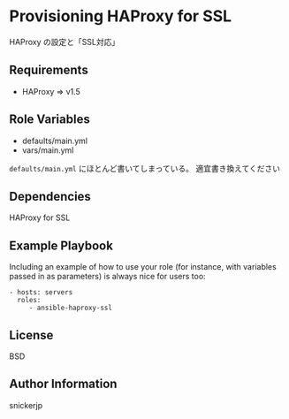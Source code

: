 Provisioning HAProxy for SSL
=========

HAProxy の設定と「SSL対応」

Requirements
------------

* HAProxy => v1.5

Role Variables
--------------

* defaults/main.yml
* vars/main.yml

`defaults/main.yml` にほとんど書いてしまっている。
適宜書き換えてください

Dependencies
------------

HAProxy for SSL

Example Playbook
----------------

Including an example of how to use your role (for instance, with variables passed in as parameters) is always nice for users too:

    - hosts: servers
      roles:
         - ansible-haproxy-ssl

License
-------

BSD

Author Information
------------------

snickerjp
